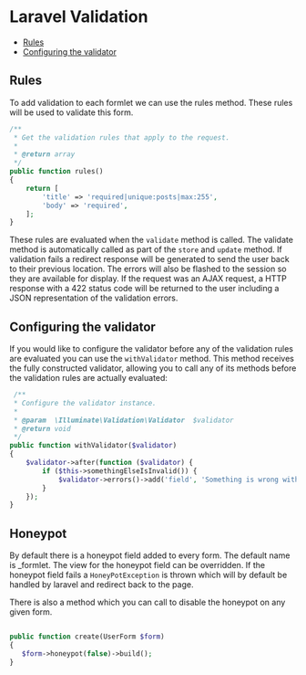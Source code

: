 # Laravel Validation

- [Rules](#rules)
- [Configuring the validator](#configuring-the-validator)

## Rules

To add validation to each formlet we can use the rules method. These rules will be used to validate this form.

```php
/**
 * Get the validation rules that apply to the request.
 *
 * @return array
 */
public function rules()
{
    return [
        'title' => 'required|unique:posts|max:255',
        'body' => 'required',
    ];
}
```

These rules are evaluated when the `validate` method is called. The validate method is automatically called as part of the `store` and `update` method. If validation fails a redirect response will be generated to send the user back to their previous location. The errors will also be flashed to the session so they are available for display. If the request was an AJAX request, a HTTP response with a 422 status code will be returned to the user including a JSON representation of the validation errors.
 
## Configuring the validator 

If you would like to configure the validator before any of the validation rules are evaluated you can use the `withValidator` method. This method receives the fully constructed validator, allowing you to call any of its methods before the validation rules are actually evaluated:

```php
 /**
 * Configure the validator instance.
 *
 * @param  \Illuminate\Validation\Validator  $validator
 * @return void
 */
public function withValidator($validator)
{
    $validator->after(function ($validator) {
        if ($this->somethingElseIsInvalid()) {
            $validator->errors()->add('field', 'Something is wrong with this field!');
        }
    });
}
```

## Honeypot

By default there is a honeypot field added to every form. The default name is _formlet. The view for the honeypot field can be overridden. If the honeypot field fails a `HoneyPotException` is thrown which will by default be handled by laravel and redirect back to the page.

There is also a method which you can call to disable the honeypot on any given form.

```php

public function create(UserForm $form)
{
   $form->honeypot(false)->build();
}
```
